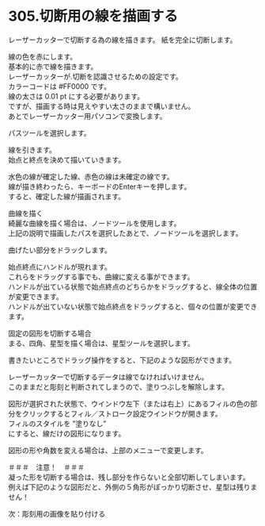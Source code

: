 # 305.切断用の線を描画する

レーザーカッターで切断する為の線を描きます。
紙を完全に切断します。

線の色を赤にします。<br>
基本的に赤で線を描きます。<br>
レーザーカッターが.切断を認識させるための設定です。<br>
カラーコードは #FF0000 です。<br>
線の太さは 0.01 pt にする必要があります。<br>
ですが、描画する時は見えやすい太さのままで構いません。<br>
あとでレーザーカッター用パソコンで変換します。<br>



パスツールを選択します。<br>


線を引きます。<br>
始点と終点を決めて描いていきます。<br>

水色の線が確定した線、赤色の線は未確定の線です。<br>
線が描き終わったら、キーボードのEnterキーを押します。<br>
すると、確定した線が描画されます。<br>


曲線を描く<br>
綺麗な曲線を描く場合は、ノードツールを使用します。<br>
上記の説明で描画したパスを選択したあとで、ノードツールを選択します。


曲げたい部分をドラックします。<br>

始点終点にハンドルが現れます。<br>
これらをドラッグする事でも、曲線に変える事ができます。<br>
ハンドルが出ている状態で始点終点のどちらかをドラッグすると、線全体の位置が変更できます。<br>
ハンドルが出ていない状態で始点終点をドラッグすると、個々の位置が変更できます。<br>

固定の図形を切断する場合<br>
まる、四角、星型を描く場合は、星型ツールを選択します。<br>


書きたいところでドラッグ操作をすると、下記のような図形ができます。<br>

レーザーカッターで切断するデータは線でなければいけません。<br>
このままだと彫刻と判断されてしまうので、塗りつぶしを解除します。<br>

図形が選択された状態で、ウインドウ左下（または右上）にあるフィルの色の部分をクリックするとフィル／ストローク設定ウインドウが開きます。<br>
フィルのスタイルを ”塗りなし”<br> にすると、線だけの図形になります。<br>



図形の形や角数を変える場合は、上部のメニューで変更します。<br>


＃＃＃　注意！　＃＃＃<br>
凝った形を切断する場合は、残し部分を作らないと全部切断してしまいます。<br>
例えば下記のような図形だと、外側の５角形がぽっかり切断させ、星型は残りません！<br>

次：彫刻用の画像を貼り付ける